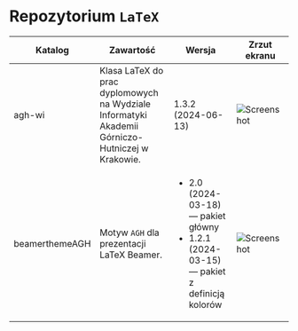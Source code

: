 # Repozytorium `LaTeX`
| Katalog        | Zawartość | Wersja | Zrzut ekranu |
| -              | -         | -      | -              |
| agh-wi         | Klasa LaTeX do prac dyplomowych na Wydziale Informatyki Akademii Górniczo-Hutniczej w Krakowie. |  1.3.2 (2024-06-13) |![Screenshot](https://www.icsr.agh.edu.pl/~polak/agh-wi.png "Strona tytułowa") |
| beamerthemeAGH | Motyw `AGH` dla prezentacji LaTeX Beamer. | <ul><li>2.0 (2024-03-18) — pakiet główny</li><li>1.2.1 (2024-03-15) — pakiet z definicją kolorów </li></ul>| ![Screenshot](http://www.icsr.agh.edu.pl/~polak/wms/beamer-AGH.big.png "Slajd tytułowy") |
